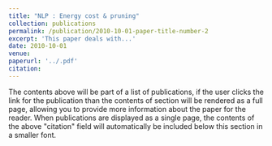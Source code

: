 ```yaml
---
title: "NLP : Energy cost & pruning"
collection: publications
permalink: /publication/2010-10-01-paper-title-number-2
excerpt: 'This paper deals with...'
date: 2010-10-01
venue: 
paperurl: '../.pdf'
citation: 
---
```


The contents above will be part of a list of publications, if the user clicks the link for the publication than the contents of section will be rendered as a full page, allowing you to provide more information about the paper for the reader. When publications are displayed as a single page, the contents of the above "citation" field will automatically be included below this section in a smaller font.
